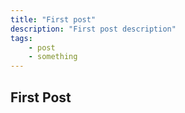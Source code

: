 ```yaml
---
title: "First post"
description: "First post description"
tags: 
    - post 
    - something
---
```


## First Post